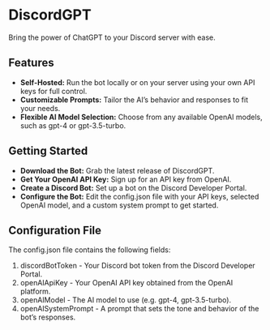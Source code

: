 ﻿# DiscordGPT

Bring the power of ChatGPT to your Discord server with ease.

## Features

- **Self-Hosted:** Run the bot locally or on your server using your own API keys for full control.
- **Customizable Prompts:** Tailor the AI’s behavior and responses to fit your needs.
- **Flexible AI Model Selection:** Choose from any available OpenAI models, such as gpt-4 or gpt-3.5-turbo.

## Getting Started

- **Download the Bot:** Grab the latest release of DiscordGPT.
- **Get Your OpenAI API Key:** Sign up for an API key from OpenAI.
- **Create a Discord Bot:** Set up a bot on the Discord Developer Portal.
- **Configure the Bot:** Edit the config.json file with your API keys, selected OpenAI model, and a custom system prompt to get started.

## Configuration File

The config.json file contains the following fields:
1. discordBotToken - Your Discord bot token from the Discord Developer Portal.
2. openAIApiKey - Your OpenAI API key obtained from the OpenAI platform.
3. openAIModel - The AI model to use (e.g. gpt-4, gpt-3.5-turbo).
4. openAISystemPrompt - A prompt that sets the tone and behavior of the bot’s responses.
